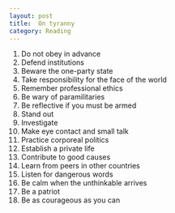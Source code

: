 ```yaml
---
layout: post
title:  On tyranny
category: Reading
---
```


1. Do not obey in advance
2. Defend institutions
3. Beware the one-party state
4. Take responsibility for the face of the world
5. Remember professional ethics
6. Be wary of paramilitaries
7. Be reflective if you must be armed
8. Stand out
9. Investigate
10. Make eye contact and small talk
11. Practice corporeal politics
12. Establish a private life
13.  Contribute to good causes
14. Learn from peers in other countries
15. Listen for dangerous words
16. Be calm when the unthinkable arrives
17. Be a patriot
18. Be as courageous as you can